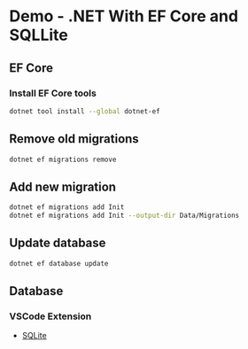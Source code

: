 # Demo - .NET With EF Core and SQLLite

## EF Core


### Install EF Core tools

```bash
dotnet tool install --global dotnet-ef
```


## Remove old migrations

```bash
dotnet ef migrations remove
```


## Add new migration

```bash
dotnet ef migrations add Init
dotnet ef migrations add Init --output-dir Data/Migrations
```


## Update database

```bash
dotnet ef database update
```


## Database

### VSCode Extension

- [SQLite](https://marketplace.visualstudio.com/items?itemName=alexcvzz.vscode-sqlite)
